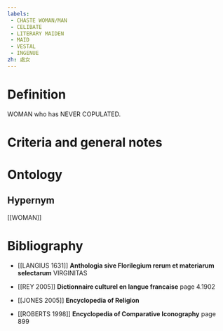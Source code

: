 ```yaml
---
labels: 
 - CHASTE WOMAN/MAN
 - CELIBATE
 - LITERARY MAIDEN
 - MAID
 - VESTAL
 - INGENUE
zh: 處女
---
```


# Definition
WOMAN who has NEVER COPULATED.
# Criteria and general notes
# Ontology

## Hypernym
[[WOMAN]]
# Bibliography
- [[LANGIUS 1631]]
**Anthologia sive Florilegium rerum et materiarum selectarum** 
VIRGINITAS
- [[REY 2005]]
**Dictionnaire culturel en langue francaise** page 4.1902

- [[JONES 2005]]
**Encyclopedia of Religion** 

- [[ROBERTS 1998]]
**Encyclopedia of Comparative Iconography** page 899

